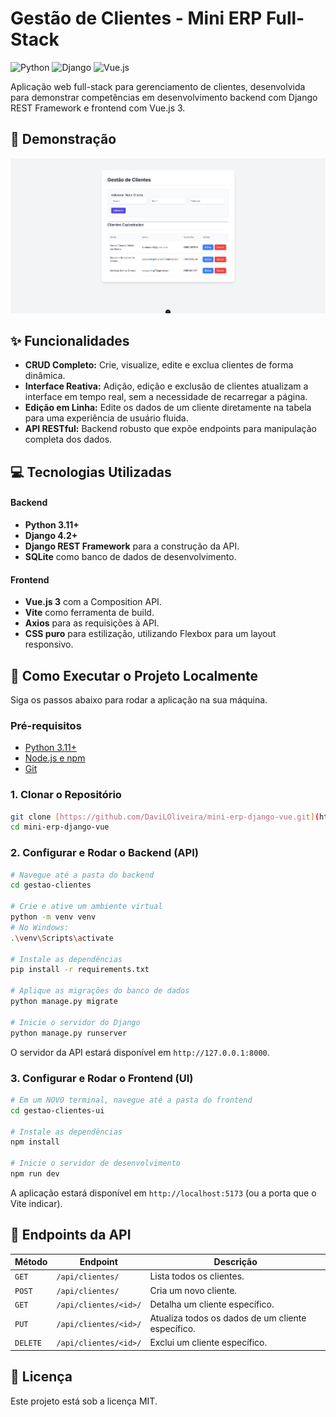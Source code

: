 # Gestão de Clientes - Mini ERP Full-Stack

![Python](https://img.shields.io/badge/Python-3.11%2B-blue?style=for-the-badge&logo=python)
![Django](https://img.shields.io/badge/Django-4.2%2B-darkgreen?style=for-the-badge&logo=django)
![Vue.js](https://img.shields.io/badge/Vue.js-3.x-brightgreen?style=for-the-badge&logo=vue.js)

Aplicação web full-stack para gerenciamento de clientes, desenvolvida para demonstrar competências em desenvolvimento backend com Django REST Framework e frontend com Vue.js 3.

## 📸 Demonstração

[![Screenshot da Aplicação](https://raw.githubusercontent.com/DaviLOliveira/mini-erp-django-vue/main/docs/screenshot.png)](#demonstração)

## ✨ Funcionalidades

* **CRUD Completo:** Crie, visualize, edite e exclua clientes de forma dinâmica.
* **Interface Reativa:** Adição, edição e exclusão de clientes atualizam a interface em tempo real, sem a necessidade de recarregar a página.
* **Edição em Linha:** Edite os dados de um cliente diretamente na tabela para uma experiência de usuário fluida.
* **API RESTful:** Backend robusto que expõe endpoints para manipulação completa dos dados.

## 💻 Tecnologias Utilizadas

#### **Backend**
* **Python 3.11+**
* **Django 4.2+**
* **Django REST Framework** para a construção da API.
* **SQLite** como banco de dados de desenvolvimento.

#### **Frontend**
* **Vue.js 3** com a Composition API.
* **Vite** como ferramenta de build.
* **Axios** para as requisições à API.
* **CSS puro** para estilização, utilizando Flexbox para um layout responsivo.

## 🚀 Como Executar o Projeto Localmente

Siga os passos abaixo para rodar a aplicação na sua máquina.

### Pré-requisitos

* [Python 3.11+](https://www.python.org/downloads/)
* [Node.js e npm](https://nodejs.org/en/)
* [Git](https://git-scm.com/)

### 1. Clonar o Repositório
```bash
git clone [https://github.com/DaviLOliveira/mini-erp-django-vue.git](https://github.com/DaviLOliveira/mini-erp-django-vue.git)
cd mini-erp-django-vue
```

### 2. Configurar e Rodar o Backend (API)

```bash
# Navegue até a pasta do backend
cd gestao-clientes

# Crie e ative um ambiente virtual
python -m venv venv
# No Windows:
.\venv\Scripts\activate

# Instale as dependências
pip install -r requirements.txt

# Aplique as migrações do banco de dados
python manage.py migrate

# Inicie o servidor do Django
python manage.py runserver
```
O servidor da API estará disponível em `http://127.0.0.1:8000`.

### 3. Configurar e Rodar o Frontend (UI)

```bash
# Em um NOVO terminal, navegue até a pasta do frontend
cd gestao-clientes-ui

# Instale as dependências
npm install

# Inicie o servidor de desenvolvimento
npm run dev
```
A aplicação estará disponível em `http://localhost:5173` (ou a porta que o Vite indicar).

## 📝 Endpoints da API

| Método | Endpoint                | Descrição                                         |
|--------|-------------------------|---------------------------------------------------|
| `GET`  | `/api/clientes/`        | Lista todos os clientes.                          |
| `POST` | `/api/clientes/`        | Cria um novo cliente.                             |
| `GET`  | `/api/clientes/<id>/`   | Detalha um cliente específico.                    |
| `PUT`  | `/api/clientes/<id>/`   | Atualiza todos os dados de um cliente específico. |
| `DELETE`| `/api/clientes/<id>/`   | Exclui um cliente específico.                     |

## 📄 Licença

Este projeto está sob a licença MIT.
